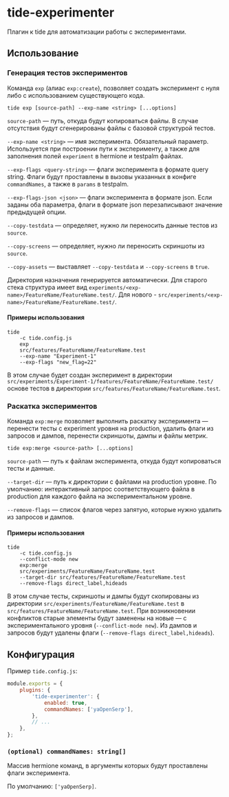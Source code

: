 # tide-experimenter

Плагин к tide для автоматизации работы с экспериментами.

## Использование
### Генерация тестов экспериментов
Команда `exp` (алиас `exp:create`), позволяет создать эксперимент с нуля либо с использованием существующего кода.
```
tide exp [source-path] --exp-name <string> [...options]
```

`source-path` — путь, откуда будут копироваться файлы.
В случае отсутствия будут сгенерированы файлы с базовой структурой тестов.

`--exp-name <string>` — имя эксперимента. Обязательный параметр.
Используется при построении пути к эксперименту, а также для заполнения полей `experiment` в hermione и testpalm файлах.

`--exp-flags <query-string>` — флаги эксперимента в формате query string.
Флаги будут проставлены в вызовы указанных в конфиге `commandNames`, а также в `params` в testpalm.

`--exp-flags-json <json>` — флаги эксперимента в формате json.
Если заданы оба параметра, флаги в формате json перезаписывают значение предыдущей опции.

`--copy-testdata` — определяет, нужно ли переносить данные тестов из `source`.

`--copy-screens` — определяет, нужно ли переносить скриншоты из `source`.

`--copy-assets` — выставляет `--copy-testdata` и `--copy-screens` в `true`.

Директория назначения генерируется автоматически. Для старого стека структура имеет вид `experiments/<exp-name>/FeatureName/FeatureName.test/`. Для нового - `src/experiments/<exp-name>/FeatureName/FeatureName.test/`.

#### Примеры использования
```
tide
    -c tide.config.js
    exp
    src/features/FeatureName/FeatureName.test
    --exp-name "Experiment-1"
    --exp-flags "new_flag=22"
```
В этом случае будет создан эксперимент в директории `src/experiments/Experiment-1/features/FeatureName/FeatureName.test/` основе тестов в директории `src/features/FeatureName/FeatureName.test`.

### Раскатка экспериментов
Команда `exp:merge` позволяет выполнить раскатку эксперимента — перенести тесты с experiment уровня на production, удалить флаги из запросов и дампов, перенести скриншоты, дампы и файлы метрик.
```
tide exp:merge <source-path> [...options]
```
`source-path` — путь к файлам эксперимента, откуда будут копироваться тесты и данные.

`--target-dir` — путь к директории с файлами на production уровне.
По умолчанию: интерактивный запрос соответствующего файла в production для каждого файла на экспериментальном уровне.

`--remove-flags` — список флагов через запятую, которые нужно удалить из запросов и дампов.

#### Примеры использования
```
tide
    -c tide.config.js
    --conflict-mode new
    exp:merge
    src/experiments/FeatureName/FeatureName.test
    --target-dir src/features/FeatureName/FeatureName.test
    --remove-flags direct_label,hideads
```
В этом случае тесты, скриншоты и дампы будут скопированы из директории `src/experiments/FeatureName/FeatureName.test` в `src/features/FeatureName/FeatureName.test`.
При возникновении конфликтов старые элементы будут заменены на новые — с экспериментального уровня (`--conflict-mode new`).
Из дампов и запросов будут удалены флаги (`--remove-flags direct_label,hideads`).

## Конфигурация
Пример `tide.config.js`:
```js
module.exports = {
    plugins: {
        'tide-experimenter': {
            enabled: true,
            commandNames: ['yaOpenSerp'],
        },
        // ...
    },
};
```
### `(optional) commandNames: string[]`
Массив hermione команд, в аргументы которых будут проставлены флаги эксперимента.

По умолчанию: `['yaOpenSerp]`. 
